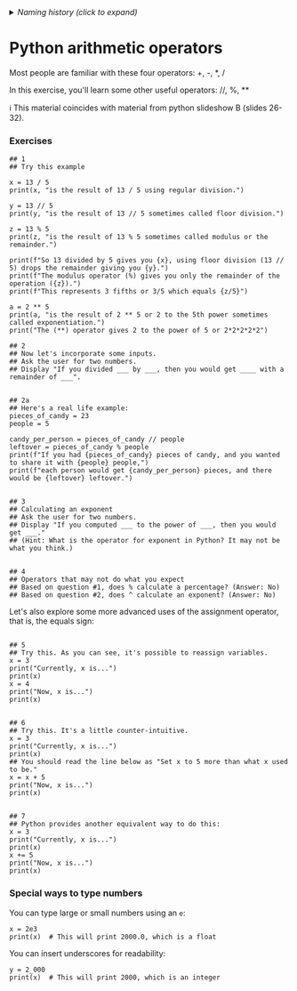 <details><summary><i>Naming history (click to expand)</i></summary>
<pre>
2022 Aug 05: classroom_activities/ex_2b_operators.md
2023 Jun 06: classroom_activities/ex_2e_operators.md
2023 Mar 10: classroom_activities/Ch01_Basics/ex_2e_operators.md
2024 Feb 14: classroom_activities/Ch01_Basics/ex_2b_operators.md
</pre>
</details>


# Python arithmetic operators

Most people are familiar with these four operators: +, -, *, /

In this exercise, you'll learn some other useful operators: //, %, **

ℹ️ This material coincides with material from python slideshow B (slides 26-32). 

### Exercises

```python3
## 1
## Try this example

x = 13 / 5
print(x, "is the result of 13 / 5 using regular division.")

y = 13 // 5
print(y, "is the result of 13 // 5 sometimes called floor division.")

z = 13 % 5
print(z, "is the result of 13 % 5 sometimes called modulus or the remainder.")

print(f"So 13 divided by 5 gives you {x}, using floor division (13 // 5) drops the remainder giving you {y}.")
print(f"The modulus operator (%) gives you only the remainder of the operation ({z}).")
print(f"This represents 3 fifths or 3/5 which equals {z/5}")

a = 2 ** 5
print(a, "is the result of 2 ** 5 or 2 to the 5th power sometimes called exponentiation.")
print("The (**) operator gives 2 to the power of 5 or 2*2*2*2*2")

## 2
## Now let's incorporate some inputs.
## Ask the user for two numbers.
## Display "If you divided ___ by ___, then you would get ____ with a remainder of ___".


## 2a
## Here's a real life example:
pieces_of_candy = 23
people = 5

candy_per_person = pieces_of_candy // people
leftover = pieces_of_candy % people
print(f"If you had {pieces_of_candy} pieces of candy, and you wanted to share it with {people} people,")
print(f"each person would get {candy_per_person} pieces, and there would be {leftover} leftover.")


## 3
## Calculating an exponent
## Ask the user for two numbers.
## Display "If you computed ___ to the power of ___, then you would get ___."
## (Hint: What is the operator for exponent in Python? It may not be what you think.)


## 4
## Operators that may not do what you expect
## Based on question #1, does % calculate a percentage? (Answer: No)
## Based on question #2, does ^ calculate an exponent? (Answer: No)

```

Let's also explore some more advanced uses of the assignment operator, that is, the equals sign:

```python3

## 5
## Try this. As you can see, it's possible to reassign variables.
x = 3
print("Currently, x is...")
print(x)
x = 4
print("Now, x is...")
print(x)


## 6
## Try this. It's a little counter-intuitive.
x = 3
print("Currently, x is...")
print(x)
## You should read the line below as "Set x to 5 more than what x used to be."
x = x + 5
print("Now, x is...")
print(x)


## 7
## Python provides another equivalent way to do this:
x = 3
print("Currently, x is...")
print(x)
x += 5
print("Now, x is...")
print(x)

```

### Special ways to type numbers

You can type large or small numbers using an `e`:

```python3
x = 2e3
print(x)  # This will print 2000.0, which is a float
```

You can insert underscores for readability:
```python3
y = 2_000
print(x)  # This will print 2000, which is an integer
```
